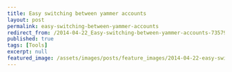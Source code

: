 ```yaml
---
title: Easy switching between yammer accounts
layout: post
permalink: easy-switching-between-yammer-accounts
redirect_from: /2014-04-22_Easy-switching-between-yammer-accounts-73579d4d4001
published: true
tags: [Tools]
excerpt: null
featured_image: /assets/images/posts/feature_images/2014-04-22-easy-switching-between-yammer-accounts.jpg
---
```

